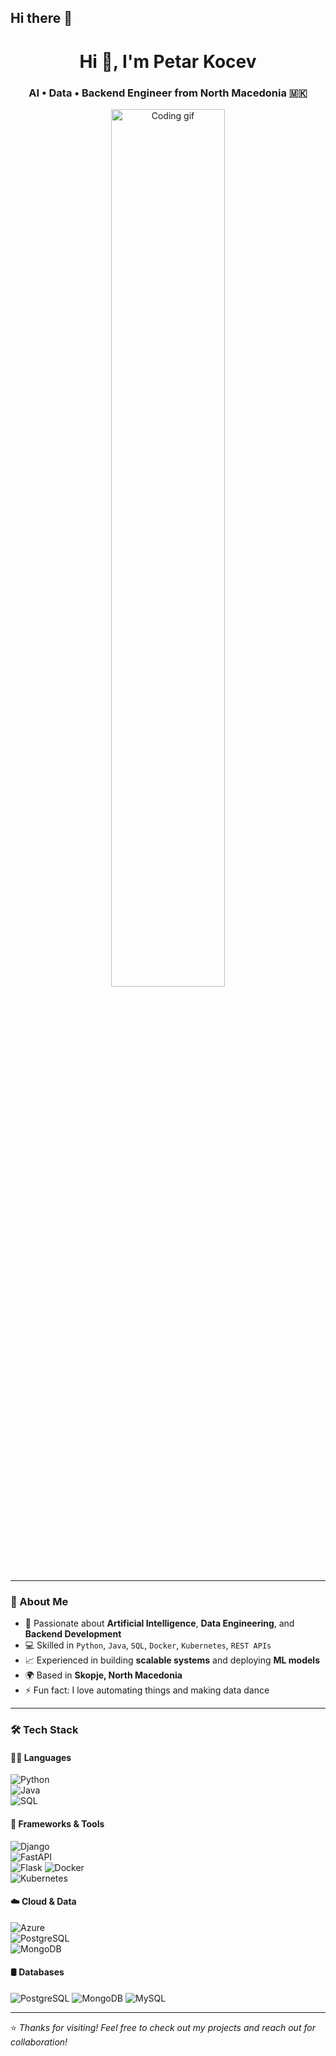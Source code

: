 ## Hi there 👋

<!-- Profile Header -->
<h1 align="center">Hi 👋, I'm Petar Kocev</h1>
<h3 align="center">AI • Data • Backend Engineer from North Macedonia 🇲🇰</h3>

<!-- Profile Banner -->
<p align="center">
  <img src="https://github.com/7oSkaaa/7oSkaaa/raw/main/Images/Right_Side.gif?raw=true" width="60%" alt="Coding gif">
</p>

---

### 🚀 About Me

- 🧠 Passionate about **Artificial Intelligence**, **Data Engineering**, and **Backend Development**
- 💻 Skilled in `Python`, `Java`, `SQL`, `Docker`, `Kubernetes`, `REST APIs`
- 📈 Experienced in building **scalable systems** and deploying **ML models**
- 🌍 Based in **Skopje, North Macedonia**
- ⚡ Fun fact: I love automating things and making data dance

---

### 🛠️ Tech Stack

#### 👨‍💻 Languages  
![Python](https://img.shields.io/badge/-Python-3776AB?logo=python&logoColor=white&style=flat)  
![Java](https://img.shields.io/badge/-Java-007396?logo=java&logoColor=white&style=flat)  
![SQL](https://img.shields.io/badge/-SQL-4479A1?logo=mysql&logoColor=white&style=flat)

#### 🧰 Frameworks & Tools  
![Django](https://img.shields.io/badge/-Django-092E20?logo=django&logoColor=white&style=flat)  
![FastAPI](https://img.shields.io/badge/-FastAPI-009688?logo=fastapi&logoColor=white&style=flat)  
![Flask](https://cdn.jsdelivr.net/gh/devicons/devicon/icons/flask/flask-original.svg)
![Docker](https://img.shields.io/badge/-Docker-2496ED?logo=docker&logoColor=white&style=flat)  
![Kubernetes](https://img.shields.io/badge/-Kubernetes-326CE5?logo=kubernetes&logoColor=white&style=flat)

#### ☁️ Cloud & Data  
![Azure](https://img.shields.io/badge/-Azure-0078D4?logo=microsoft-azure&logoColor=white&style=flat)  
![PostgreSQL](https://img.shields.io/badge/-PostgreSQL-336791?logo=postgresql&logoColor=white&style=flat)  
![MongoDB](https://img.shields.io/badge/-MongoDB-47A248?logo=mongodb&logoColor=white&style=flat)

#### 🛢️ Databases
![PostgreSQL](https://cdn.jsdelivr.net/gh/devicons/devicon/icons/postgresql/postgresql-original.svg)
![MongoDB](https://cdn.jsdelivr.net/gh/devicons/devicon/icons/mongodb/mongodb-original.svg)
![MySQL](https://cdn.jsdelivr.net/gh/devicons/devicon/icons/mysql/mysql-original.svg)

---

⭐️ *Thanks for visiting! Feel free to check out my projects and reach out for collaboration!*

